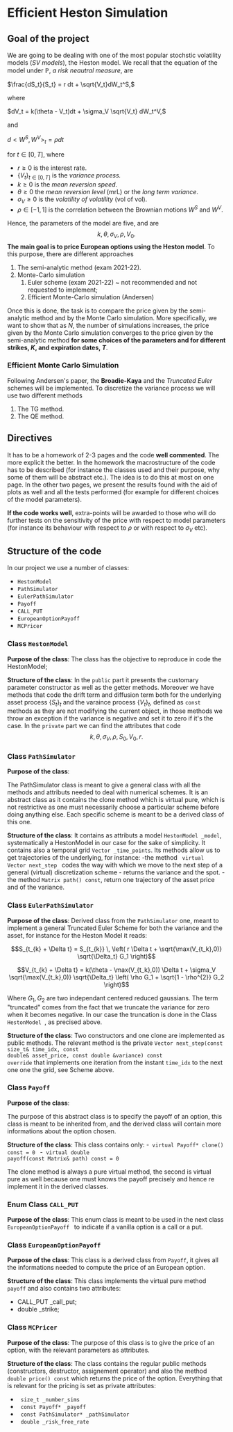 # Efficient Heston Simulation

## Goal of the project
We are going to be dealing with one of the most popular stochstic volatility models (*SV models*), the Heston model. We recall that the equation of the model under $\mathbb{P}$, *a risk neautral measure*, are

$\frac{dS_t}{S_t} = r dt + \sqrt{V_t}dW_t^S,$

where

$dV_t = k(\theta - V_t)dt + \sigma_V \sqrt{V_t} dW_t^V,$

and

$d < W^S, W^V>_t = \rho dt$

for $t \in [0,T]$, where
- $r \geq 0$ is the interest rate.
- $\{V_t\}_{t \in [0,T]}$ is the *variance process.*
- $k \geq 0$ is the *mean reversion speed*.
- $\theta \geq 0$ the *mean reversion level* (mrL) or the *long term variance*.
- $\sigma_V \geq 0$ is the *volatility of volatility* (vol of vol).
- $\rho \in [-1,1]$ is the correlation between the Brownian motions $W^S$ and $W^V$.

Hence, the parameters of the model are five, and are
$$k, \theta, \sigma_V, \rho, V_0.$$
**The main goal is to price European options using the Heston model**.
To this purpose, there are different approaches
<ol>
  <li>The semi-analytic method (exam 2021-22).</li>
  <li>Monte-Carlo simulation
    <ol>
      <li>Euler scheme (exam 2021-22) ~ not recommended and not requested to implement;</li>
      <li>Efficient Monte-Carlo simulation (Andersen)</li>
    </ol>
  </li>
</ol>

Once this is done, the task is to compare the price given by the semi-analytic method and by the Monte Carlo simulation. More specifically, we want to show that as $N$, the number of simulations increases, the price given by the Monte Carlo simulation converges to the price given by the semi-analytic method **for some choices of the parameters and for different strikes, $K$, and expiration dates, $T$**.
### Efficient Monte Carlo Simulation
Following Andersen's paper, the **Broadie-Kaya** and the *Truncated Euler* schemes will be implemented. To discretize the variance process we will use two different methods
<ol>
    <li>The TG method.</li>
    <li>The QE method.</li>
</ol>

## Directives
It has to be a homework of 2-3 pages and the code **well commented**. The more explicit the better. In the homework the macrostructure of the code has to be described (for instance the classes used and their purpose, why some of them will be abstract etc.). The idea is to do this at most on one page. In the other two pages, we present the results found with the aid of plots as well and all the tests performed (for example for different choices of the model parameters).

**If the code works well**, extra-points will be awarded to those who will do further tests on the sensitivity of the price with respect to model parameters (for instance its behaviour with respect to $\rho$ or with respect to $\sigma_V$ etc).

## Structure of the code
In our project we use a number of classes:
- <code>HestonModel</code>
- <code>PathSimulator</code>
- <code>EulerPathSimulator</code>
- <code>Payoff</code>
- <code>CALL_PUT</code>
- <code>EuropeanOptionPayoff</code>
- <code>MCPricer</code>

### Class <code>HestonModel</code>
**Purpose of the class**: 
The class has the objective to reproduce in code the HestonModel;

**Structure of the class**:
In the <code>public</code> part it presents the customary parameter constructor as well as the getter methods. Moreover we have methods that code the drift term and diffusion term both for the underlying asset process $\{S_t\}_t$ and the varaince process $\{V_t\}_t$, defined as <code>const</code> methods as they are not modifying the current object, in those methods we throw an exception if the variance is negative and set it to zero if it's the case.
In the <code>private</code> part we can find the attributes that code
$$k, \theta, \sigma_V, \rho, S_0, V_0, r.$$

### Class <code>PathSimulator</code>
**Purpose of the class**:

The PathSimulator class is meant to give a general class with all the methods and attributs needed to deal with numerical schemes. It is an abstract class as it contains the clone method which is virtual pure, which is not restrictive as one must necessarily choose a particular scheme before doing anything else. Each specific scheme is meant to be a derived class of this one.

**Structure of the class**:
It contains as attributs a model <code>HestonModel _model</code>, systematically a HestonModel in our case for the sake of simplicity. It contains also a temporal grid <code>Vector _time_points</code>. Its methods allow us to get trajectories of the underlying, for instance:
-the method <code> virtual Vector next_step </code> codes the way with which we move to the next step of a general (virtual) discretization scheme - returns the variance and the spot.
-the method <code>Matrix path() const</code>, return one trajectory of the asset price and of the variance.

### Class <code>EulerPathSimulator</code>
**Purpose of the class**:
Derived class from the <code>PathSimulator</code> one, meant to implement a general Truncated Euler Scheme for both the variance and the asset, for instance for the Heston Model it reads:

$$S_{t_{k} + \Delta t} = S_{t_{k}} \, \left( r \Delta t + \sqrt{\max(V_{t_k},0)} \sqrt{\Delta_t} G_1 \right)$$

$$V_{t_{k} + \Delta t} = k(\theta - \max(V_{t_k},0)) \Delta t + \sigma_V \sqrt{\max(V_{t_k},0)} \sqrt{\Delta_t} \left( \rho G_1 + \sqrt{1 - \rho^{2}} G_2 \right)$$

Where $G_1, G_2$ are two independant centered reduced gaussians.
The term "truncated" comes from the fact that we truncate the variance for zero when it becomes negative. In our case the truncation is done in the Class <code> HestonModel </code>, as precised above.

**Structure of the class**:
Two constructors and one clone are implemented as public methods. The relevant method is the private <code>Vector next_step(const size_t& time_idx, const double& asset_price, const double &variance) const override</code> that implements one iteration from the instant <code>time_idx</code> to the next one one the grid, see Scheme above.

### Class <code>Payoff</code>
**Purpose of the class**:

The purpose of this abstract class is to specify the payoff of an option, this class is meant to be inherited from, and the derived class will contain more informations about the option chosen.

**Structure of the class**:
This class contains only:
-<code> virtual Payoff* clone() const = 0 </code>
-<code> virtual double payoff(const Matrix& path) const = 0 </code>
 
The clone method is always a pure virtual method, the second is virtual pure as well because one must knows the payoff precisely and hence re implement it in the derived classes.

### Enum Class <code>CALL_PUT </code>
**Purpose of the class**:
This enum class is meant to be used in the next class <code> EuropeanOptionPayoff </code> to indicate if a vanilla option is a call or a put.

### Class <code>EuropeanOptionPayoff</code>
**Purpose of the class**:
This class is a derived class from <code>Payoff</code>, it gives all the informations needed to compute the price of an European option.

**Structure of the class**:
This class implements the virtual pure method <code>payoff</code> and also contains two attributes:
- CALL_PUT _call_put;
- double _strike;

### Class <code>MCPricer</code>
**Purpose of the class**:
The purpose of this class is to give the price of an option, with the relevant parameters as attributes.

**Structure of the class**:
The class contains the regular public methods (constructors, destructor, assignement operator) and also the method <code> double price() const</code> which returns the price of the option. Everything that is relevant for the pricing is set as private attributes:
- <code> size_t _number_sims </code>
- <code> const Payoff* _payoff </code>
- <code> const PathSimulator* _pathSimulator </code>
- <code> double _risk_free_rate </code>
